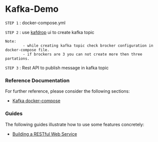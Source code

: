 # Kafka-Demo

`STEP 1`  : docker-compose.yml

`STEP 2`  : use [kafdrop](http://localhost:9000/) ui to create kafka topic

    Note:
            - while creating kafka topic check brocker configuration in docker-compose file.
            - if brockers are 3 you can not create more then three partations.

`STEP 3` : Rest API to publish message in kafka topic

### Reference Documentation
For further reference, please consider the following sections:

* [Kafka docker-compose](https://github.com/conduktor/kafka-stack-docker-compose/blob/master/zk-single-kafka-multiple.yml)

### Guides
The following guides illustrate how to use some features concretely:

* [Building a RESTful Web Service](https://spring.io/guides/gs/rest-service/)
